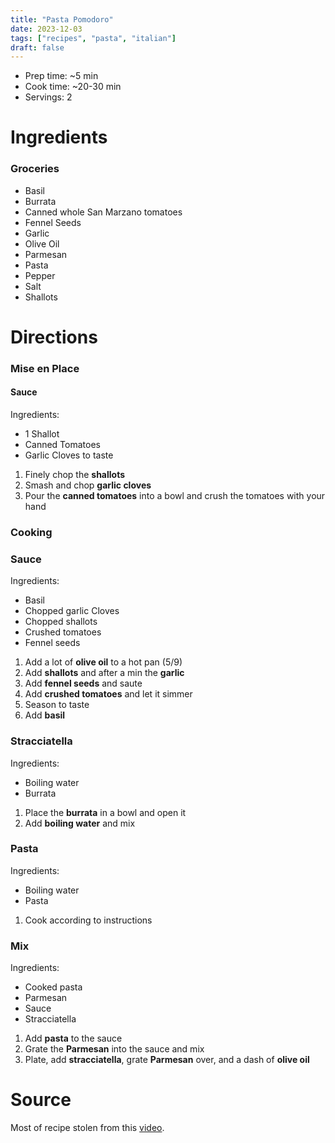 ```yaml
---
title: "Pasta Pomodoro"
date: 2023-12-03
tags: ["recipes", "pasta", "italian"]
draft: false
---
```


- Prep time: ~5 min
- Cook time: ~20-30 min
- Servings: 2

# Ingredients

### Groceries

- Basil
- Burrata
- Canned whole San Marzano tomatoes
- Fennel Seeds
- Garlic
- Olive Oil
- Parmesan
- Pasta
- Pepper
- Salt
- Shallots

# Directions

### Mise en Place


#### Sauce

Ingredients:

- 1 Shallot
- Canned Tomatoes
- Garlic Cloves to taste

1. Finely chop the **shallots**
2. Smash and chop **garlic cloves**
3. Pour the **canned tomatoes** into a bowl and crush the tomatoes with your hand

### Cooking

### Sauce

Ingredients:

- Basil
- Chopped garlic Cloves
- Chopped shallots
- Crushed tomatoes
- Fennel seeds

1. Add a lot of **olive oil** to a hot pan (5/9)
2. Add **shallots** and after a min the **garlic**
3. Add **fennel seeds** and saute
4. Add **crushed tomatoes** and let it simmer
5. Season to taste
6. Add **basil**

### Stracciatella

Ingredients:
- Boiling water
- Burrata

1. Place the **burrata** in a bowl and open it
2. Add **boiling water** and mix

### Pasta

Ingredients:
- Boiling water
- Pasta

1. Cook according to instructions

### Mix

Ingredients:
- Cooked pasta
- Parmesan
- Sauce
- Stracciatella

1. Add **pasta** to the sauce
2. Grate the **Parmesan** into the sauce and mix
3. Plate, add **stracciatella**, grate **Parmesan** over, and a dash of **olive oil**


# Source

Most of recipe stolen from this [video](https://www.youtube.com/watch?v=dp19RF_mvcw).
